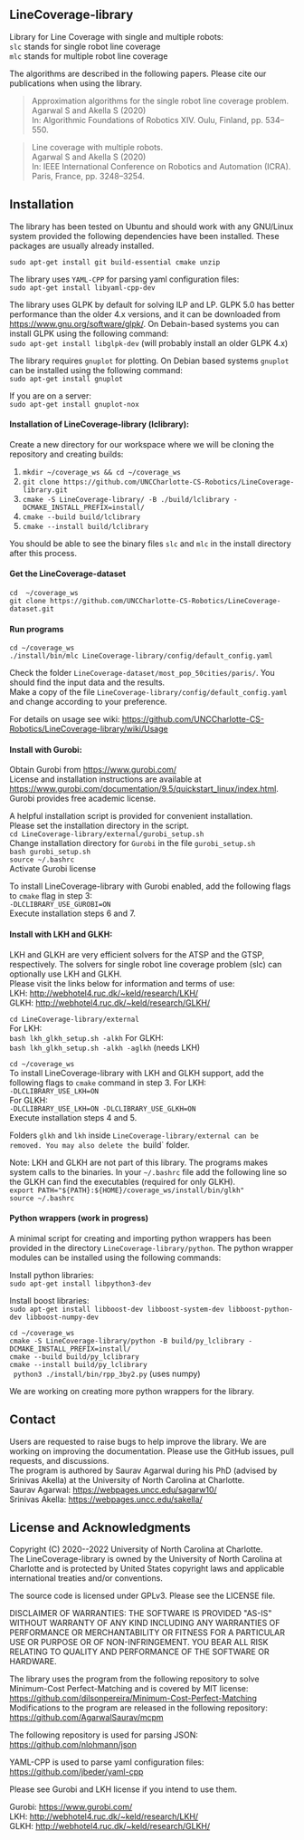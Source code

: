 ## LineCoverage-library
Library for Line Coverage with single and multiple robots:  
`slc` stands for single robot line coverage  
`mlc` stands for multiple robot line coverage

The algorithms are described in the following papers. Please cite our publications when using the library.

> Approximation algorithms for the single robot line coverage problem.  
> Agarwal S and Akella S (2020)  
> In: Algorithmic Foundations of Robotics XIV. Oulu, Finland, pp. 534–550.

> Line coverage with multiple robots.  
> Agarwal S and Akella S (2020)  
> In: IEEE International Conference on Robotics and Automation (ICRA). Paris, France, pp. 3248–3254.


## Installation
The library has been tested on Ubuntu and should work with any GNU/Linux system provided the following dependencies have been installed.
These packages are usually already installed.

`sudo apt-get install git build-essential cmake unzip`

The library uses `YAML-CPP` for parsing yaml configuration files:  
`sudo apt-get install libyaml-cpp-dev`

The library uses GLPK by default for solving ILP and LP. GLPK 5.0 has better performance than the older 4.x versions, and it can be downloaded from https://www.gnu.org/software/glpk/. On Debain-based systems you can install GLPK  using the following command:  
`sudo apt-get install libglpk-dev` (will probably install an older GLPK 4.x)

The library requires `gnuplot` for plotting. On Debian based systems `gnuplot` can be installed using the following command:  
`sudo apt-get install gnuplot`

If you are on a server:  
`sudo apt-get install gnuplot-nox`

#### Installation of LineCoverage-library (lclibrary):

Create a new directory for our workspace where we will be cloning the repository and creating builds:

1. `mkdir ~/coverage_ws && cd ~/coverage_ws`   
2. `git clone https://github.com/UNCCharlotte-CS-Robotics/LineCoverage-library.git`    
3. `cmake -S LineCoverage-library/ -B ./build/lclibrary -DCMAKE_INSTALL_PREFIX=install/`  
4. `cmake --build build/lclibrary`  
5. `cmake --install build/lclibrary`  

You should be able to see the binary files `slc` and `mlc` in the install directory after this process.

#### Get the LineCoverage-dataset
`cd  ~/coverage_ws`  
`git clone https://github.com/UNCCharlotte-CS-Robotics/LineCoverage-dataset.git`  

#### Run programs
`cd ~/coverage_ws`  
`./install/bin/mlc LineCoverage-library/config/default_config.yaml`

Check the folder `LineCoverage-dataset/most_pop_50cities/paris/`. You should find the input data and the results.  
Make a copy of the file `LineCoverage-library/config/default_config.yaml` and change according to your preference.  

For details on usage see wiki: https://github.com/UNCCharlotte-CS-Robotics/LineCoverage-library/wiki/Usage

#### Install with Gurobi:
Obtain Gurobi from https://www.gurobi.com/  
License and installation instructions are available at https://www.gurobi.com/documentation/9.5/quickstart_linux/index.html. Gurobi provides free academic license.  

A helpful installation script is provided for convenient installation.  
Please set the installation directory in the script.  
`cd LineCoverage-library/external/gurobi_setup.sh`  
Change installation directory for `Gurobi` in the file `gurobi_setup.sh`  
`bash gurobi_setup.sh`  
`source ~/.bashrc`  
Activate Gurobi license

To install LineCoverage-library with Gurobi enabled, add the following flags to `cmake` flag in step 3:  
`-DLCLIBRARY_USE_GUROBI=ON`  
Execute installation steps 6 and 7.

#### Install with LKH and GLKH:

LKH and GLKH are very efficient solvers for the ATSP and the GTSP, respectively. The solvers for single robot line coverage problem (slc) can optionally use LKH and GLKH.  
Please visit the links below for information and terms of use:  
LKH: http://webhotel4.ruc.dk/~keld/research/LKH/  
GLKH: http://webhotel4.ruc.dk/~keld/research/GLKH/  

`cd LineCoverage-library/external`  
For LKH:  
`bash lkh_glkh_setup.sh -alkh`
For GLKH:  
`bash lkh_glkh_setup.sh -alkh -aglkh` (needs LKH)

`cd ~/coverage_ws`  
To install LineCoverage-library with LKH and GLKH support, add the following flags to `cmake` command in step 3.
For LKH:  
`-DLCLIBRARY_USE_LKH=ON`  
For GLKH:  
`-DLCLIBRARY_USE_LKH=ON -DLCLIBRARY_USE_GLKH=ON`  
Execute installation steps 4 and 5.

Folders `glkh` and `lkh` inside `LineCoverage-library/external can be removed. You may also delete the `build` folder.

Note: LKH and GLKH are not part of this library. The programs makes system calls to the binaries.
In your `~/.bashrc` file add the following line so the GLKH can find the executables (required for only GLKH).  
`export PATH="${PATH}:${HOME}/coverage_ws/install/bin/glkh"`  
`source ~/.bashrc`

#### Python wrappers (work in progress)
A minimal script for creating and importing python wrappers has been provided in the directory `LineCoverage-library/python`. The python wrapper modules can be installed using the following commands:  

Install python libraries:  
`sudo apt-get install libpython3-dev`

Install boost libraries:  
`sudo apt-get install libboost-dev libboost-system-dev libboost-python-dev libboost-numpy-dev`

`cd ~/coverage_ws`  
`cmake -S LineCoverage-library/python -B build/py_lclibrary -DCMAKE_INSTALL_PREFIX=install/`  
`cmake --build build/py_lclibrary`  
`cmake --install build/py_lclibrary`  
` python3 ./install/bin/rpp_3by2.py` (uses numpy)

We are working on creating more python wrappers for the library.

## Contact
Users are requested to raise bugs to help improve the library. We are working on improving the documentation. Please use the GitHub issues, pull requests, and discussions.  
The program is authored by Saurav Agarwal during his PhD (advised by Srinivas Akella) at the University of North Carolina at Charlotte.  
Saurav Agarwal: https://webpages.uncc.edu/sagarw10/  
Srinivas Akella: https://webpages.uncc.edu/sakella/

## License and Acknowledgments
Copyright (C) 2020--2022 University of North Carolina at Charlotte.  
The LineCoverage-library is owned by the University of North Carolina at Charlotte and is protected by United States copyright laws and applicable international treaties and/or conventions.

The source code is licensed under GPLv3. Please see the LICENSE file.

DISCLAIMER OF WARRANTIES: THE SOFTWARE IS PROVIDED "AS-IS" WITHOUT WARRANTY OF ANY KIND INCLUDING ANY WARRANTIES OF PERFORMANCE OR MERCHANTABILITY OR FITNESS FOR A PARTICULAR USE OR PURPOSE OR OF NON-INFRINGEMENT. YOU BEAR ALL RISK RELATING TO QUALITY AND PERFORMANCE OF THE SOFTWARE OR HARDWARE.

The library uses the program from the following repository to solve Minimum-Cost Perfect-Matching and is covered by MIT license:  
https://github.com/dilsonpereira/Minimum-Cost-Perfect-Matching  
Modifications to the program are released in the following repository:  
https://github.com/AgarwalSaurav/mcpm

The following repository is used for parsing JSON:  
https://github.com/nlohmann/json

YAML-CPP is used to parse yaml configuration files:  
https://github.com/jbeder/yaml-cpp

Please see Gurobi and LKH license if you intend to use them.

Gurobi: https://www.gurobi.com/  
LKH: http://webhotel4.ruc.dk/~keld/research/LKH/  
GLKH: http://webhotel4.ruc.dk/~keld/research/GLKH/  
